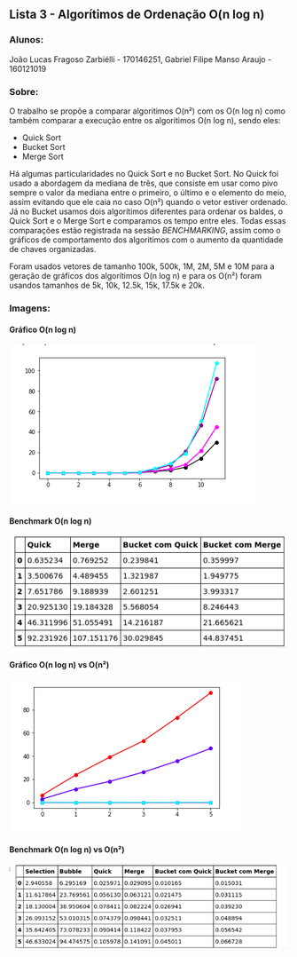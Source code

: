 ## Lista 3 - Algorítimos de Ordenação O(n log n)

### Alunos:

João Lucas Fragoso Zarbiélli - 170146251, Gabriel Filipe Manso Araujo - 160121019

### Sobre:

O trabalho se propõe a comparar algoritimos O(n²) com os O(n log n) como também comparar a execução entre os algoritimos O(n log n), sendo eles:

* Quick Sort 
* Bucket Sort
* Merge Sort 

Há algumas particularidades no Quick Sort e no Bucket Sort. No Quick foi usado a abordagem da mediana de três, que consiste em usar como pivo sempre o valor da mediana entre o primeiro, o último e o elemento do meio, assim evitando que ele caia no caso O(n²) quando o vetor estiver ordenado. Já no Bucket usamos dois algorítimos diferentes para ordenar os baldes, o Quick Sort e o Merge Sort e comparamos os tempo entre eles. Todas essas comparações estão registrada na sessão *BENCHMARKING*, assim como o gráficos de comportamento dos algoritimos com o aumento da quantidade de chaves organizadas.

Foram usados vetores de tamanho 100k, 500k, 1M, 2M, 5M e 10M para a geração de gráficos dos algorítimos O(n log n) e para os O(n²) foram usandos tamanhos de 5k, 10k, 12.5k, 15k, 17.5k e 20k. 

### Imagens:

#### Gráfico O(n log n)
![Gráficos O(n log n)](./assets/1.png)

#### Benchmark O(n log n)
![Benchmarck log](./assets/2.png)

#### Gráfico O(n log n) vs O(n²)
![Gráfico_comp](./assets/4.png)

#### Benchmark O(n log n) vs O(n²)
![Benchmark_log_vs_n²](./assets/3.png)

